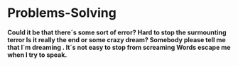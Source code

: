 # Problems-Solving
**Could it be that there´s some sort of error? 
Hard to stop the surmounting terror Is it really the end or some crazy dream?
Somebody please tell me that I´m dreaming .
It´s not easy to stop from screaming Words escape me when I try to speak.**
